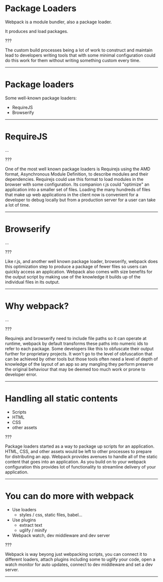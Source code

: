# Package Loaders

Webpack is a module bundler, also a package loader.

It produces and load packages.

???

The custom build processes being a lot of work to construct and maintain lead to
developers writing tools that with some minimal configuration could do this work
for them without writing something custom every time.

---

# Package loaders

Some well-known package loaders:

- RequireJS
- Browserify

---

# RequireJS

...

???

One of the most well known package loaders is Requirejs using the AMD format,
Asynchronous Module Definition, to describe modules and their dependencies.
Requirejs could use this format to load modules in the browser with some
configuration. Its companion r.js could "optimize" an application into a smaller
set of files. Loading the many hundreds of files that make up web applications
in the client now is convenient for a developer to debug locally but from a
production server for a user can take a lot of time.

---

# Browserify

...

???

Like r.js, and another well known package loader, browserify, webpack does this
optimization step to produce a package of fewer files so users can quickly
access an application. Webpack also comes with size benefits for the output
script by making use of the knowledge it builds up of the individual files in
its output.

---

# Why webpack?

...

???

Requirejs and browserify need to include file paths so it can operate at
runtime, webpack by default transforms these paths into numeric ids to refer to
each package. Some developers like this to obfuscate their output further for
proprietary projects. It won't go to the level of obfuscation that can be
achieved by other tools but those tools often need a level of depth of knowledge
of the layout of an app so any mangling they perform preserve the original
behaviour that may be deemed too much work or prone to developer error.

---

# Handling all static contents

- Scripts
- HTML
- CSS
- other assets

???

Package loaders started as a way to package up scripts for an application. HTML,
CSS, and other assets would be left to other processes to prepare for
distributing an app. Webpack provides avenues to handle all of the static
content that goes into an application. As you build on to your webpack
configuration this provides lot of functionality to streamline delivery of your
application.

---

# You can do more with webpack

- Use loaders
  - styles / css, static files, babel...
- Use plugins
  - extract text
  - uglify / minify
- Webpack watch, dev middleware and dev server

???

Webpack is way beyong just webpacking scripts, you can connect it to different
loaders, attach plugins including some to uglify your code, open a watch monitor
for auto updates, connect to dev middleware and set a dev server.


---